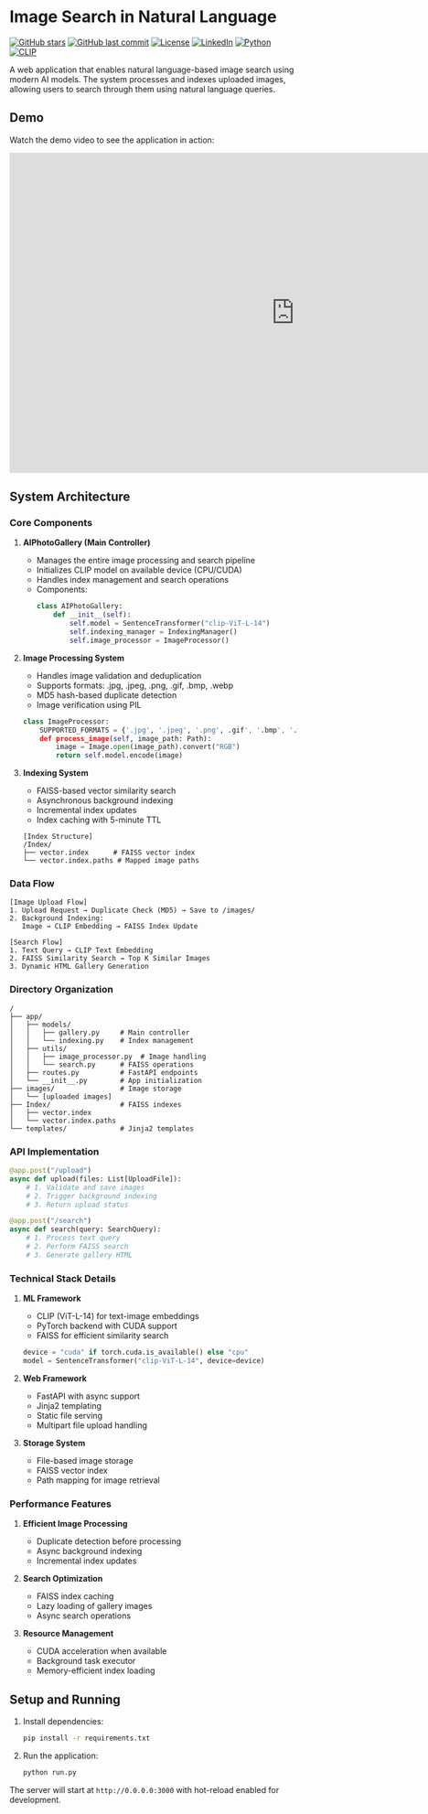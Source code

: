 # Image Search in Natural Language

[![GitHub stars](https://img.shields.io/github/stars/asiff00/Image-Search-in-Natural-Language?style=social)](https://github.com/asiff00/Image-Search-in-Natural-Language)
[![GitHub last commit](https://img.shields.io/github/last-commit/asiff00/Image-Search-in-Natural-Language)](https://github.com/asiff00/Image-Search-in-Natural-Language/commits/main)
[![License](https://img.shields.io/github/license/asiff00/Image-Search-in-Natural-Language)](https://github.com/asiff00/Image-Search-in-Natural-Language/blob/main/LICENSE)
[![LinkedIn](https://img.shields.io/badge/-LinkedIn-blue?style=flat&logo=linkedin&logoColor=white)](https://www.linkedin.com/in/abdullahalasif-bd)
[![Python](https://img.shields.io/badge/python-3.8+-blue.svg)](https://www.python.org/downloads/)
[![CLIP](https://img.shields.io/badge/CLIP-ViT--L--14-orange.svg)](https://github.com/openai/CLIP)

A web application that enables natural language-based image search using modern AI models. The system processes and indexes uploaded images, allowing users to search through them using natural language queries.

## Demo

Watch the demo video to see the application in action:

<iframe width="996" height="560" src="https://www.youtube.com/embed/NScTko_54uA" title="AI Image Search Tool | Computer Vision | ML" frameborder="0" allow="accelerometer; autoplay; clipboard-write; encrypted-media; gyroscope; picture-in-picture; web-share" referrerpolicy="strict-origin-when-cross-origin" allowfullscreen></iframe>


## System Architecture

### Core Components

1. **AIPhotoGallery (Main Controller)**
   - Manages the entire image processing and search pipeline
   - Initializes CLIP model on available device (CPU/CUDA)
   - Handles index management and search operations
   - Components:
     ```python
     class AIPhotoGallery:
         def __init__(self):
             self.model = SentenceTransformer("clip-ViT-L-14")
             self.indexing_manager = IndexingManager()
             self.image_processor = ImageProcessor()
     ```

2. **Image Processing System**
   - Handles image validation and deduplication
   - Supports formats: .jpg, .jpeg, .png, .gif, .bmp, .webp
   - MD5 hash-based duplicate detection
   - Image verification using PIL
   ```python
   class ImageProcessor:
       SUPPORTED_FORMATS = {'.jpg', '.jpeg', '.png', .gif', '.bmp', '.webp'}
       def process_image(self, image_path: Path):
           image = Image.open(image_path).convert("RGB")
           return self.model.encode(image)
   ```

3. **Indexing System**
   - FAISS-based vector similarity search
   - Asynchronous background indexing
   - Incremental index updates
   - Index caching with 5-minute TTL
   ```
   [Index Structure]
   /Index/
   ├── vector.index      # FAISS vector index
   └── vector.index.paths # Mapped image paths
   ```

### Data Flow

```
[Image Upload Flow]
1. Upload Request → Duplicate Check (MD5) → Save to /images/
2. Background Indexing:
   Image → CLIP Embedding → FAISS Index Update

[Search Flow]
1. Text Query → CLIP Text Embedding
2. FAISS Similarity Search → Top K Similar Images
3. Dynamic HTML Gallery Generation
```

### Directory Organization
```
/
├── app/
│   ├── models/
│   │   ├── gallery.py     # Main controller
│   │   └── indexing.py    # Index management
│   ├── utils/
│   │   ├── image_processor.py  # Image handling
│   │   └── search.py      # FAISS operations
│   ├── routes.py          # FastAPI endpoints
│   └── __init__.py        # App initialization
├── images/                # Image storage
│   └── [uploaded images]
├── Index/                 # FAISS indexes
│   ├── vector.index
│   └── vector.index.paths
└── templates/             # Jinja2 templates
```

### API Implementation

```python
@app.post("/upload")
async def upload(files: List[UploadFile]):
    # 1. Validate and save images
    # 2. Trigger background indexing
    # 3. Return upload status

@app.post("/search")
async def search(query: SearchQuery):
    # 1. Process text query
    # 2. Perform FAISS search
    # 3. Generate gallery HTML
```

### Technical Stack Details

1. **ML Framework**
   - CLIP (ViT-L-14) for text-image embeddings
   - PyTorch backend with CUDA support
   - FAISS for efficient similarity search
   ```python
   device = "cuda" if torch.cuda.is_available() else "cpu"
   model = SentenceTransformer("clip-ViT-L-14", device=device)
   ```

2. **Web Framework**
   - FastAPI with async support
   - Jinja2 templating
   - Static file serving
   - Multipart file upload handling

3. **Storage System**
   - File-based image storage
   - FAISS vector index
   - Path mapping for image retrieval

### Performance Features

1. **Efficient Image Processing**
   - Duplicate detection before processing
   - Async background indexing
   - Incremental index updates

2. **Search Optimization**
   - FAISS index caching
   - Lazy loading of gallery images
   - Async search operations

3. **Resource Management**
   - CUDA acceleration when available
   - Background task executor
   - Memory-efficient index loading

## Setup and Running

1. Install dependencies:
   ```bash
   pip install -r requirements.txt
   ```

2. Run the application:
   ```bash
   python run.py
   ```

The server will start at `http://0.0.0.0:3000` with hot-reload enabled for development. 

